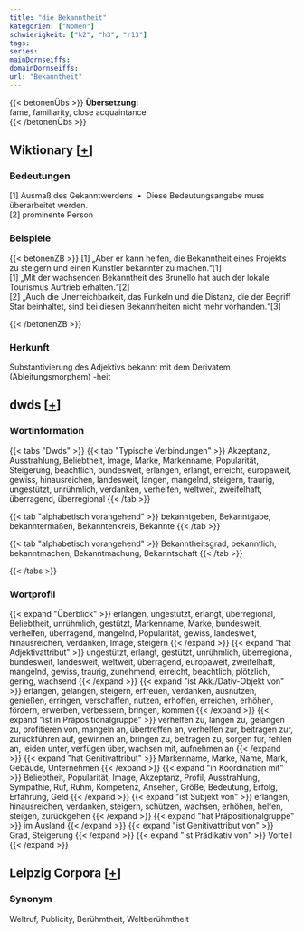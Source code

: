 ```yaml
---
title: "die Bekanntheit"
kategorien: ["Nomen"]
schwierigkeit: ["k2", "h3", "r13"]
tags:
series:
mainDornseiffs:
domainDornseiffs:
url: "Bekanntheit"
---
```


{{< betonenÜbs >}}
**Übersetzung:**  
fame, familiarity, close acquaintance  
{{< /betonenÜbs >}}

## Wiktionary [[+](https://de.wiktionary.org/wiki/Bekanntheit)]

### Bedeutungen
[1] Ausmaß des Gekanntwerdens  •  Diese Bedeutungsangabe muss überarbeitet werden.  
[2] prominente Person  

### Beispiele
{{< betonenZB >}}
[1] „Aber er kann helfen, die Bekanntheit eines Projekts zu steigern und einen Künstler bekannter zu machen.“[1]  
[1] „Mit der wachsenden Bekanntheit des Brunello hat auch der lokale Tourismus Auftrieb erhalten.“[2]  
[2] „Auch die Unerreichbarkeit, das Funkeln und die Distanz, die der Begriff Star beinhaltet, sind bei diesen Bekanntheiten nicht mehr vorhanden.“[3]  

{{< /betonenZB >}}
### Herkunft
Substantivierung des Adjektivs bekannt mit dem Derivatem (Ableitungsmorphem) -heit  



## dwds [[+](https://www.dwds.de/wb/Bekanntheit)]

### Wortinformation
{{< tabs "Dwds" >}}
{{< tab "Typische Verbindungen" >}}
Akzeptanz, Ausstrahlung, Beliebtheit, Image, Marke, Markenname, Popularität, Steigerung, beachtlich, bundesweit, erlangen, erlangt, erreicht, europaweit, gewiss, hinausreichen, landesweit, langen, mangelnd, steigern, traurig, ungestützt, unrühmlich, verdanken, verhelfen, weltweit, zweifelhaft, überragend, überregional
{{< /tab >}}

{{< tab "alphabetisch vorangehend" >}}
bekanntgeben, Bekanntgabe, bekanntermaßen, Bekanntenkreis, Bekannte
{{< /tab >}}

{{< tab "alphabetisch vorangehend" >}}
Bekanntheitsgrad, bekanntlich, bekanntmachen, Bekanntmachung, Bekanntschaft
{{< /tab >}}

{{< /tabs >}}

### Wortprofil
{{< expand "Überblick" >}} erlangen, ungestützt, erlangt, überregional, Beliebtheit, unrühmlich, gestützt, Markenname, Marke, bundesweit, verhelfen, überragend, mangelnd, Popularität, gewiss, landesweit, hinausreichen, verdanken, Image, steigern {{< /expand >}}
{{< expand "hat Adjektivattribut" >}} ungestützt, erlangt, gestützt, unrühmlich, überregional, bundesweit, landesweit, weltweit, überragend, europaweit, zweifelhaft, mangelnd, gewiss, traurig, zunehmend, erreicht, beachtlich, plötzlich, gering, wachsend {{< /expand >}}
{{< expand "ist Akk./Dativ-Objekt von" >}} erlangen, gelangen, steigern, erfreuen, verdanken, ausnutzen, genießen, erringen, verschaffen, nutzen, erhoffen, erreichen, erhöhen, fördern, erwerben, verbessern, bringen, kommen {{< /expand >}}
{{< expand "ist in Präpositionalgruppe" >}} verhelfen zu, langen zu, gelangen zu, profitieren von, mangeln an, übertreffen an, verhelfen zur, beitragen zur, zurückführen auf, gewinnen an, bringen zu, beitragen zu, sorgen für, fehlen an, leiden unter, verfügen über, wachsen mit, aufnehmen an {{< /expand >}}
{{< expand "hat Genitivattribut" >}} Markenname, Marke, Name, Mark, Gebäude, Unternehmen {{< /expand >}}
{{< expand "in Koordination mit" >}} Beliebtheit, Popularität, Image, Akzeptanz, Profil, Ausstrahlung, Sympathie, Ruf, Ruhm, Kompetenz, Ansehen, Größe, Bedeutung, Erfolg, Erfahrung, Geld {{< /expand >}}
{{< expand "ist Subjekt von" >}} erlangen, hinausreichen, verdanken, steigern, schützen, wachsen, erhöhen, helfen, steigen, zurückgehen {{< /expand >}}
{{< expand "hat Präpositionalgruppe" >}} im Ausland {{< /expand >}}
{{< expand "ist Genitivattribut von" >}} Grad, Steigerung {{< /expand >}}
{{< expand "ist Prädikativ von" >}} Vorteil {{< /expand >}}

## Leipzig Corpora [[+](https://corpora.uni-leipzig.de/en/res?word=Bekanntheit&corpusId=deu_newscrawl-public_2018)]


### Synonym
Weltruf, Publicity, Berühmtheit, Weltberühmtheit

